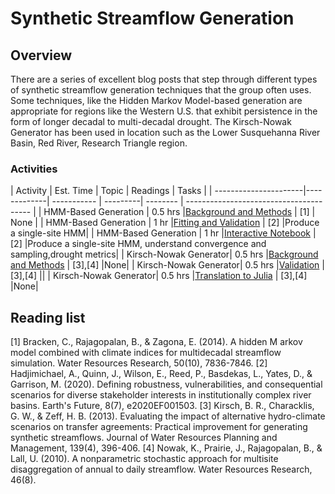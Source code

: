 # Synthetic Streamflow Generation

## Overview

There are a series of excellent blog posts that step through different types of synthetic streamflow generation techniques that the group often uses. Some techniques, like the Hidden Markov Model-based generation are appropriate for regions like the Western U.S. that exhibit persistence in the form of longer decadal to multi-decadal drought. The Kirsch-Nowak Generator has been used in location such as the Lower Susquehanna River Basin, Red River, Research Triangle region.  


### Activities

| Activity              | Est. Time   |  Topic      | Readings | Tasks |
| ----------------------|-------------| ----------- | ---------| -------- | --------------------------------------- |
| HMM-Based Generation  | 0.5 hrs     |[Background and Methods](https://waterprogramming.wordpress.com/2018/07/03/fitting-hidden-markov-models-part-i-background-and-methods/)  | [1] | None |
| HMM-Based Generation  | 1 hr        |[Fitting and Validation](https://waterprogramming.wordpress.com/2018/07/03/fitting-hidden-markov-models-part-ii-sample-python-script/)  | [2] |Produce a single-site HMM|
| HMM-Based Generation  | 1 hr        |[Interactive Notebook](https://uc-ebook.org/docs/html/A2_Jupyter_Notebooks.html#a-hidden-markov-modeling-approach-to-creating-synthetic-streamflow-scenarios-tutorial)  | [2] |Produce a single-site HMM, understand convergence and sampling,drought metrics|
| Kirsch-Nowak Generator| 0.5 hrs     |[Background and Methods](https://waterprogramming.wordpress.com/2017/08/29/open-source-streamflow-generator-part-i-synthetic-generation/) | [3],[4] |None|
| Kirsch-Nowak Generator| 0.5 hrs     |[Validation](https://waterprogramming.wordpress.com/2017/08/29/open-source-streamflow-generator-part-ii-validation/) | [3],[4] ||
| Kirsch-Nowak Generator| 0.5 hrs     |[Translation to Julia](https://waterprogramming.wordpress.com/2019/03/27/from-matlab-to-julia-insights-from-translating-an-opensource-kirsch-nowak-streamflow-generator-in-julia) | [3],[4] |None|


## Reading list
\[1] Bracken, C., Rajagopalan, B., & Zagona, E. (2014). A hidden M arkov model combined with climate indices for multidecadal streamflow simulation. Water Resources Research, 50(10), 7836-7846.
\[2] Hadjimichael, A., Quinn, J., Wilson, E., Reed, P., Basdekas, L., Yates, D., & Garrison, M. (2020). Defining robustness, vulnerabilities, and consequential scenarios for diverse stakeholder interests in institutionally complex river basins. Earth's Future, 8(7), e2020EF001503.
\[3] Kirsch, B. R., Characklis, G. W., & Zeff, H. B. (2013). Evaluating the impact of alternative hydro-climate scenarios on transfer agreements: Practical improvement for generating synthetic streamflows. Journal of Water Resources Planning and Management, 139(4), 396-406.
\[4] Nowak, K., Prairie, J., Rajagopalan, B., & Lall, U. (2010). A nonparametric stochastic approach for multisite disaggregation of annual to daily streamflow. Water Resources Research, 46(8).


